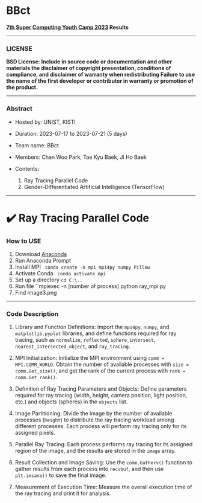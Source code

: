 # __BBct__

**[7th Super Computing Youth Camp 2023](https://sites.google.com/view/scyouthcamp/) Results**

***
### LICENSE
**BSD License: Include in source code or documentation and other materials the disclaimer of copyright presentation, conditions of compliance, and disclaimer of warranty when redistributing
Failure to use the name of the first developer or contributor in warranty or promotion of the product.**

***
### Abstract
* Hosted by: UNIST, KISTI

* Duration: 2023-07-17 to 2023-07-21 (5 days)

* Team name: BBct

* Members: Chan Woo Park, Tae Kyu Baek, Ji Ho Baek

* Contents: 
  1. Ray Tracing Parallel Code
  2. Gender-Differentiated Artificial Intelligence (TensorFlow)

***

# ✔️ Ray Tracing Parallel Code

### How to USE

1. Download [Anaconda](https://www.anaconda.com/)
2. Run Anaconda Prompt
3. Install MPI `` conda create -n mpi mpi4py numpy Pillow``
5. Activate Conda `` conda activate mpi``
6. Set up a directory ``cd C:\..``
7. Run file ``mpiexec -n [number of process] python ray_mpi.py
8. Find image3.png

***

### Code Description

1. Library and Function Definitions: Import the ``mpi4py``, ``numpy``, and ``matplotlib.pyplot`` libraries, and define functions required for ray tracing, such as ``normalize``, ``reflected``, ``sphere_intersect``, ``nearest_intersected_object``, and ``ray_tracing``.

2. MPI Initialization: Initialize the MPI environment using ``comm = MPI.COMM_WORLD``. Obtain the number of available processes with ``size = comm.Get_size()``, and get the rank of the current process with ``rank = comm.Get_rank()``.

3. Definition of Ray Tracing Parameters and Objects: Define parameters required for ray tracing (width, height, camera position, light position, etc.) and objects (spheres) in the ``objects`` list.

4. Image Partitioning: Divide the image by the number of available processes (``height``) to distribute the ray tracing workload among different processes. Each process will perform ray tracing only for its assigned pixels.

5. Parallel Ray Tracing: Each process performs ray tracing for its assigned region of the image, and the results are stored in the ``image`` array.

6. Result Collection and Image Saving: Use the ``comm.Gatherv()`` function to gather results from each process into ``recvbuf``, and then use ``plt.imsave()`` to save the final image.

7. Measurement of Execution Time: Measure the overall execution time of the ray tracing and print it for analysis.
